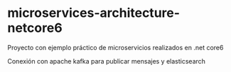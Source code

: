 # microservices-architecture-netcore6
Proyecto con ejemplo práctico de microservicios realizados en .net core6

Conexión con apache kafka para publicar mensajes y elasticsearch
